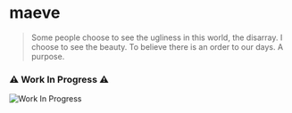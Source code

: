 # maeve


> Some people choose to see the ugliness in this world, the disarray. I choose to see the beauty. To believe there is an order to our days. A purpose. 

### :warning: Work In Progress :warning:

![Work In Progress](http://hbz.h-cdn.co/assets/16/49/768x414/gallery-1480950280-maeve.jpg)
